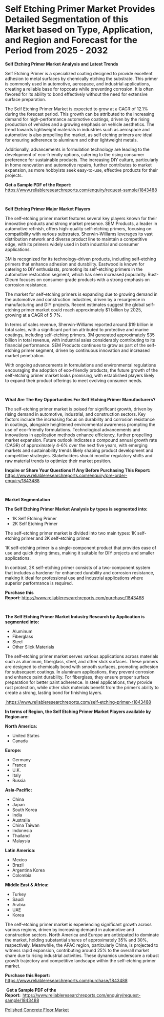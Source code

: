 <p><h1>Self Etching Primer Market Provides Detailed Segmentation of this Market based on Type, Application, and Region and Forecast for the Period from 2025 - 2032</h1></p><p><strong>Self Etching Primer Market Analysis and Latest Trends</strong></p>
<p><p>Self Etching Primer is a specialized coating designed to provide excellent adhesion to metal surfaces by chemically etching the substrate. This primer is commonly used in automotive, aerospace, and industrial applications, creating a reliable base for topcoats while preventing corrosion. It is often favored for its ability to bond effectively without the need for extensive surface preparation.</p><p>The Self Etching Primer Market is expected to grow at a CAGR of 12.1% during the forecast period. This growth can be attributed to the increasing demand for high-performance automotive coatings, driven by the rising production of vehicles and a growing emphasis on vehicle aesthetics. The trend towards lightweight materials in industries such as aerospace and automotive is also propelling the market, as self etching primers are ideal for ensuring adherence to aluminum and other lightweight metals.</p><p>Additionally, advancements in formulation technology are leading to the development of eco-friendly options, catering to the rising consumer preference for sustainable products. The increasing DIY culture, particularly in home renovation and automotive repairs, further contributes to market expansion, as more hobbyists seek easy-to-use, effective products for their projects.</p></p>
<p><strong>Get a Sample PDF of the Report:&nbsp;</strong> <a href="https://www.reliableresearchreports.com/enquiry/request-sample/1843488?utm_campaign=3022&utm_medium=2&utm_source=Github&utm_content=ia&utm_term=02042025&utm_id=self-etching-primer">https://www.reliableresearchreports.com/enquiry/request-sample/1843488</a></p>
<p>&nbsp;</p>
<p><strong>Self Etching Primer Major Market Players</strong></p>
<p><p>The self-etching primer market features several key players known for their innovative products and strong market presence. SEM Products, a leader in automotive refinish, offers high-quality self-etching primers, focusing on compatibility with various substrates. Sherwin-Williams leverages its vast distribution network and diverse product line to maintain a competitive edge, with its primers widely used in both industrial and consumer applications.</p><p>3M is recognized for its technology-driven products, including self-etching primers that enhance adhesion and durability. Eastwood is known for catering to DIY enthusiasts, promoting its self-etching primers in the automotive restoration segment, which has seen increased popularity. Rust-Oleum focuses on consumer-grade products with a strong emphasis on corrosion resistance.</p><p>The market for self-etching primers is expanding due to growing demand in the automotive and construction industries, driven by a resurgence in manufacturing and DIY projects. Recent estimates suggest the global self-etching primer market could reach approximately $1 billion by 2025, growing at a CAGR of 5-7%.</p><p>In terms of sales revenue, Sherwin-Williams reported around $19 billion in total sales, with a significant portion attributed to protective and marine coatings, including self-etching primers. 3M generated approximately $35 billion in total revenue, with industrial sales considerably contributing to its financial performance. SEM Products continues to grow as part of the self-etching primer segment, driven by continuous innovation and increased market penetration.</p><p>With ongoing advancements in formulations and environmental regulations encouraging the adoption of eco-friendly products, the future growth of the self-etching primer market looks promising, with established players likely to expand their product offerings to meet evolving consumer needs.</p></p>
<p>&nbsp;</p>
<p><strong>What Are The Key Opportunities For Self Etching Primer Manufacturers?</strong></p>
<p><p>The self-etching primer market is poised for significant growth, driven by rising demand in automotive, industrial, and construction sectors. Key factors include the increasing focus on durability and corrosion resistance in coatings, alongside heightened environmental awareness prompting the use of eco-friendly formulations. Technological advancements and innovations in application methods enhance efficiency, further propelling market expansion. Future outlook indicates a compound annual growth rate (CAGR) of approximately 4-6% over the next five years, with emerging markets and sustainability trends likely shaping product development and competitive strategies. Stakeholders should monitor regulatory shifts and raw material trends to optimize their market position.</p></p>
<p><strong>Inquire or Share Your Questions If Any Before Purchasing This Report:</strong> <a href="https://www.reliableresearchreports.com/enquiry/pre-order-enquiry/1843488?utm_campaign=3022&utm_medium=2&utm_source=Github&utm_content=ia&utm_term=02042025&utm_id=self-etching-primer">https://www.reliableresearchreports.com/enquiry/pre-order-enquiry/1843488</a></p>
<p>&nbsp;</p>
<p><strong>Market Segmentation</strong></p>
<p><strong>The Self Etching Primer Market Analysis by types is segmented into:</strong></p>
<p><ul><li>1K Self Etching Primer</li><li>2K Self Etching Primer</li></ul></p>
<p><p>The self-etching primer market is divided into two main types: 1K self-etching primer and 2K self-etching primer. </p><p>1K self-etching primer is a single-component product that provides ease of use and quick drying times, making it suitable for DIY projects and smaller applications. </p><p>In contrast, 2K self-etching primer consists of a two-component system that includes a hardener for enhanced durability and corrosion resistance, making it ideal for professional use and industrial applications where superior performance is required.</p></p>
<p><strong>Purchase this Report:&nbsp;</strong><a href="https://www.reliableresearchreports.com/purchase/1843488?utm_campaign=3022&utm_medium=2&utm_source=Github&utm_content=ia&utm_term=02042025&utm_id=self-etching-primer">https://www.reliableresearchreports.com/purchase/1843488</a></p>
<p>&nbsp;</p>
<p><strong>The Self Etching Primer Market Industry Research by Application is segmented into:</strong></p>
<p><ul><li>Aluminum</li><li>Fiberglass</li><li>Steel</li><li>Other Slick Materials</li></ul></p>
<p><p>The self-etching primer market serves various applications across materials such as aluminum, fiberglass, steel, and other slick surfaces. These primers are designed to chemically bond with smooth surfaces, promoting adhesion for subsequent coatings. In aluminum applications, they prevent corrosion and enhance paint durability. For fiberglass, they ensure proper surface preparation for better paint adherence. In steel applications, they provide rust protection, while other slick materials benefit from the primer’s ability to create a strong, lasting bond for finishing layers.</p></p>
<p><a href="https://www.reliableresearchreports.com/self-etching-primer-r1843488?utm_campaign=3022&utm_medium=2&utm_source=Github&utm_content=ia&utm_term=02042025&utm_id=self-etching-primer">&nbsp;https://www.reliableresearchreports.com/self-etching-primer-r1843488</a></p>
<p><strong>In terms of Region, the Self Etching Primer Market Players available by Region are:</strong></p>
<p>
    <p> <strong> North America: </strong>
        <ul>
            <li>United States</li>
            <li>Canada</li>
        </ul>
        </p> 
    <p> <strong> Europe: </strong>
        <ul>
            <li>Germany</li>
            <li>France</li>
            <li>U.K.</li>
            <li>Italy</li>
            <li>Russia</li>
        </ul>
        </p> 
    <p> <strong> Asia-Pacific: </strong>
        <ul>
            <li>China</li>
            <li>Japan</li>
            <li>South Korea</li>
            <li>India</li>
            <li>Australia</li>
            <li>China Taiwan</li>
            <li>Indonesia</li>
            <li>Thailand</li>
            <li>Malaysia</li>
        </ul>
        </p> 
    <p> <strong> Latin America: </strong>
        <ul>
            <li>Mexico</li>
            <li>Brazil</li>
            <li>Argentina Korea</li>
            <li>Colombia</li>
        </ul>
        </p> 
    <p> <strong> Middle East & Africa: </strong>
        <ul>
            <li>Turkey</li>
            <li>Saudi</li>
            <li>Arabia</li>
            <li>UAE</li>
            <li>Korea</li>
        </ul>
    </p>
    </p>
<p><p>The self-etching primer market is experiencing significant growth across various regions, driven by increasing demand in automotive and construction sectors. North America and Europe are anticipated to dominate the market, holding substantial shares of approximately 35% and 30%, respectively. Meanwhile, the APAC region, particularly China, is projected to witness rapid expansion, contributing around 25% to the overall market share due to rising industrial activities. These dynamics underscore a robust growth trajectory and competitive landscape within the self-etching primer market.</p></p>
<p><strong>Purchase this Report: </strong><a href="https://www.reliableresearchreports.com/purchase/1843488?utm_campaign=3022&utm_medium=2&utm_source=Github&utm_content=ia&utm_term=02042025&utm_id=self-etching-primer">https://www.reliableresearchreports.com/purchase/1843488</a></p>
<p>&nbsp;<strong>Get a Sample PDF of the Report:&nbsp;&nbsp;</strong><a href="https://www.reliableresearchreports.com/enquiry/request-sample/1843488?utm_campaign=3022&utm_medium=2&utm_source=Github&utm_content=ia&utm_term=02042025&utm_id=self-etching-primer">https://www.reliableresearchreports.com/enquiry/request-sample/1843488</a></p>
<p><strong></strong></p>
<p><p><a href="https://github.com/organophelia8282/Market-Research-Report-List-1/blob/main/polished-concrete-floor-market.md?utm_campaign=3022&utm_medium=2&utm_source=Github&utm_content=ia&utm_term=02042025&utm_id=self-etching-primer">Polished Concrete Floor Market</a></p></p>